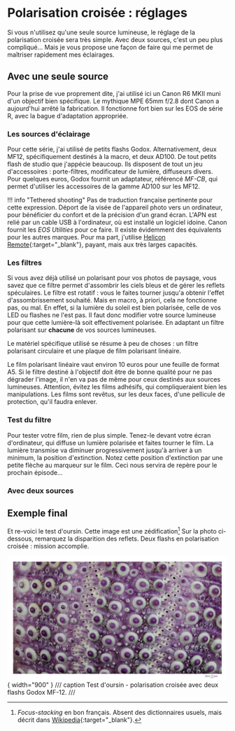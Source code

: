 # Polarisation croisée : réglages

Si vous n'utilisez qu'une seule source lumineuse, le réglage de la polarisation croisée sera très simple. Avec deux sources, c'est un peu plus compliqué... Mais je vous propose une façon de faire qui me permet de maîtriser rapidement mes éclairages.

## Avec une seule source

Pour la prise de vue proprement dite, j'ai utilisé ici un Canon R6 MKII muni d'un objectif bien spécifique. Le mythique MPE 65mm f/2.8 dont Canon a aujourd'hui arrêté la fabrication. Il fonctionne fort bien sur les EOS de série R, avec la bague d'adaptation appropriée.

### Les sources d'éclairage

Pour cette série, j'ai utilisé de petits flashs Godox. Alternativement, deux MF12, spécifiquement destinés à la macro, et deux AD100. De tout petits flash de studio que j'appécie beaucoup. Ils disposent de tout un jeu d'accessoires : porte-filtres, modificateur de lumière, diffuseurs divers. Pour quelques euros, Godox fournit un adaptateur, référencé _MF-CB_, qui permet d'utiliser les accessoires de la gamme AD100 sur les MF12.

!!! info "Tethered shooting"
    Pas de traduction française pertinente pour cette expression. Déport de la visée de l'appareil photo vers un ordinateur, pour bénéficier du confort et de la précision d'un grand écran. L'APN est relié par un cable USB à l'ordinateur, où est installé un logiciel idoine. Canon fournit les _EOS Utilities_ pour ce faire. Il existe évidemment des équivalents pour les autres marques. Pour ma part, j'utilise [Helicon Remote](https://www.heliconsoft.com/heliconsoft-products/helicon-remote/){:target="\_blank"}, payant, mais aux très larges capacités.

### Les filtres

Si vous avez déjà utilisé un polarisant pour vos photos de paysage, vous savez que ce filtre permet d'assombrir les ciels bleus et de gérer les reflets spéculaires. Le filtre est rotatif : vous le faites tourner jusqu'a obtenir l'effet d'assombrissement souhaité.
Mais en macro, à priori, cela ne fonctionne pas, ou mal. En effet, si la lumière du soleil est bien polarisée, celle de vos LED ou flashes ne l'est pas. Il faut donc modifier votre source lumineuse pour que cette lumière-là soit effectivement polarisée. En adaptant un filtre polarisant sur **chacune** de vos sources lumineuses.

Le matériel spécifique utilisé se résume à peu de choses : un filtre polarisant circulaire et une plaque de film polarisant linéaire.

Le film polarisant linéaire vaut environ 10 euros pour une feuille de format A5. Si le filtre destiné à l'objectif doit être de bonne qualité pour ne pas dégrader l'image, il n'en va pas de même pour ceux destinés aux sources lumineuses.
Attention, évitez les films adhésifs, qui compliqueraient bien les manipulations. Les films sont revêtus, sur les deux faces, d'une pellicule de protection, qu'il faudra enlever.

### Test du filtre

Pour tester votre film, rien de plus simple. Tenez-le devant votre écran d'ordinateur, qui diffuse un lumière polarisée et faites tourner le film. La lumière transmise va diminuer progressivement jusqu'à arriver à un minimum, la position d'extinction. Notez cette position d'extinction par une petite flèche au marqueur sur le film. Ceci nous servira de repère pour le prochain épisode...

### Avec deux sources

## Exemple final

Et re-voici le test d'oursin. Cette image est une zédification[^1] Sur la photo ci-dessous, remarquez la disparition des reflets. Deux flashs en polarisation croisée : mission accomplie.

![Oursin](assets/images/oursin_final.jpg){ width="900" }
/// caption
Test d'oursin - polarisation croisée avec deux flashs Godox MF-12.
///

[^1]: _Focus-stacking_ en bon français. Absent des dictionnaires usuels, mais décrit dans [Wikipedia](https://fr.wikipedia.org/wiki/Z%C3%A9dification){:target="\_blank"}.
